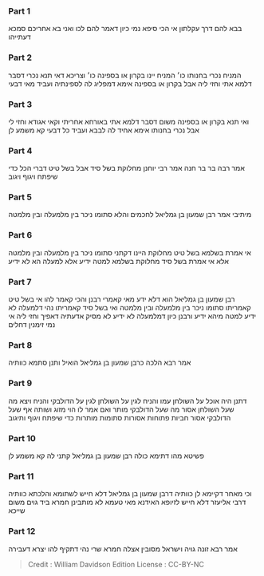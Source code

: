 
### Part 1
בבא להם דרך עקלתון אי הכי סיפא נמי כיון דאמר להם לכו ואני בא אחריכם סמכא דעתייהו

### Part 2
המניח נכרי בחנותו כו׳ המניח יינו בקרון או בספינה כו׳ וצריכא דאי תנא נכרי דסבר דלמא אתי וחזי ליה אבל בקרון או בספינה אימא דמפליג לה לספינתיה ועביד מאי דבעי 

### Part 3
ואי תנא בקרון או בספינה משום דסבר דלמא אתי באורחא אחריתי וקאי אגודא וחזי לי אבל נכרי בחנותו אימא אחיד לה לבבא ועביד כל דבעי קא משמע לן

### Part 4
אמר רבה בר בר חנה אמר רבי יוחנן מחלוקת בשל סיד אבל בשל טיט דברי הכל כדי שיפתח ויגוף ויגוב 

### Part 5
מיתיבי אמר רבן שמעון בן גמליאל לחכמים והלא סתומו ניכר בין מלמעלה ובין מלמטה 

### Part 6
אי אמרת בשלמא בשל טיט מחלוקת היינו דקתני סתומו ניכר בין מלמעלה ובין מלמטה אלא אי אמרת בשל סיד מחלוקת בשלמא למטה ידיע אלא למעלה הא לא ידיע

### Part 7
רבן שמעון בן גמליאל הוא דלא ידע מאי קאמרי רבנן והכי קאמר להו אי בשל טיט קאמריתו סתומו ניכר בין מלמעלה ובין מלמטה ואי בשל סיד קאמריתו נהי דלמעלה לא ידיע למטה מיהא ידיע ורבנן כיון דמלמעלה לא ידיע לא מסיק אדעתיה דאפיך וחזי ליה אי נמי זימנין דחלים

### Part 8
אמר רבא הלכה כרבן שמעון בן גמליאל הואיל ותנן סתמא כוותיה 

### Part 9
דתנן היה אוכל על השולחן עמו והניח לגין על השולחן לגין על הדולבקי והניח ויצא מה שעל השולחן אסור מה שעל הדולבקי מותר ואם אמר לו הוי מזוג ושותה אף שעל הדולבקי אסור חביות פתוחות אסורות סתומות מותרות כדי שיפתח ויגוף ותיגוב

### Part 10
פשיטא מהו דתימא כולה רבן שמעון בן גמליאל קתני לה קא משמע לן 

### Part 11
וכי מאחר דקיימא לן כוותיה דרבן שמעון בן גמליאל דלא חייש לשתומא והלכתא כוותיה דרבי אליעזר דלא חייש לזיופא האידנא מאי טעמא לא מותבינן חמרא ביד גוים משום שייכא

### Part 12
אמר רבא זונה גויה וישראל מסובין אצלה חמרא שרי נהי דתקיף להו יצרא דעבירה

>Credit : William Davidson Edition
>License : CC-BY-NC